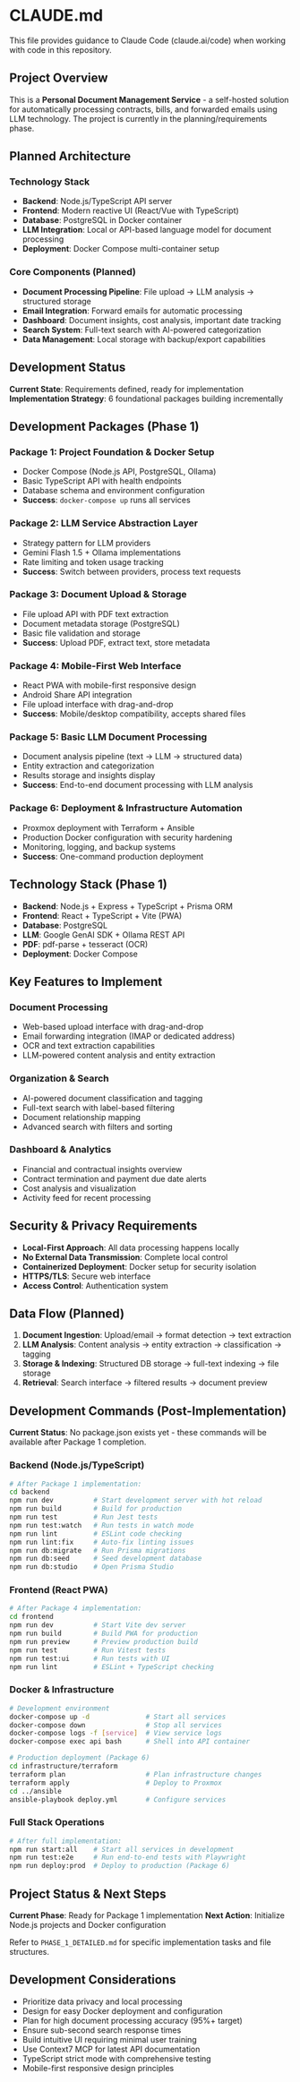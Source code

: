 # CLAUDE.md

This file provides guidance to Claude Code (claude.ai/code) when working with code in this repository.

## Project Overview

This is a **Personal Document Management Service** - a self-hosted solution for automatically processing contracts, bills, and forwarded emails using LLM technology. The project is currently in the planning/requirements phase.

## Planned Architecture

### Technology Stack
- **Backend**: Node.js/TypeScript API server
- **Frontend**: Modern reactive UI (React/Vue with TypeScript)
- **Database**: PostgreSQL in Docker container
- **LLM Integration**: Local or API-based language model for document processing
- **Deployment**: Docker Compose multi-container setup

### Core Components (Planned)
- **Document Processing Pipeline**: File upload → LLM analysis → structured storage
- **Email Integration**: Forward emails for automatic processing
- **Dashboard**: Document insights, cost analysis, important date tracking
- **Search System**: Full-text search with AI-powered categorization
- **Data Management**: Local storage with backup/export capabilities

## Development Status

**Current State**: Requirements defined, ready for implementation
**Implementation Strategy**: 6 foundational packages building incrementally

## Development Packages (Phase 1)

### Package 1: Project Foundation & Docker Setup
- Docker Compose (Node.js API, PostgreSQL, Ollama)
- Basic TypeScript API with health endpoints
- Database schema and environment configuration
- **Success**: `docker-compose up` runs all services

### Package 2: LLM Service Abstraction Layer  
- Strategy pattern for LLM providers
- Gemini Flash 1.5 + Ollama implementations
- Rate limiting and token usage tracking
- **Success**: Switch between providers, process text requests

### Package 3: Document Upload & Storage
- File upload API with PDF text extraction
- Document metadata storage (PostgreSQL)
- Basic file validation and storage
- **Success**: Upload PDF, extract text, store metadata

### Package 4: Mobile-First Web Interface
- React PWA with mobile-first responsive design
- Android Share API integration
- File upload interface with drag-and-drop
- **Success**: Mobile/desktop compatibility, accepts shared files

### Package 5: Basic LLM Document Processing
- Document analysis pipeline (text → LLM → structured data)
- Entity extraction and categorization
- Results storage and insights display
- **Success**: End-to-end document processing with LLM analysis

### Package 6: Deployment & Infrastructure Automation
- Proxmox deployment with Terraform + Ansible
- Production Docker configuration with security hardening
- Monitoring, logging, and backup systems
- **Success**: One-command production deployment

## Technology Stack (Phase 1)
- **Backend**: Node.js + Express + TypeScript + Prisma ORM
- **Frontend**: React + TypeScript + Vite (PWA)
- **Database**: PostgreSQL
- **LLM**: Google GenAI SDK + Ollama REST API
- **PDF**: pdf-parse + tesseract (OCR)
- **Deployment**: Docker Compose

## Key Features to Implement

### Document Processing
- Web-based upload interface with drag-and-drop
- Email forwarding integration (IMAP or dedicated address)
- OCR and text extraction capabilities
- LLM-powered content analysis and entity extraction

### Organization & Search
- AI-powered document classification and tagging
- Full-text search with label-based filtering
- Document relationship mapping
- Advanced search with filters and sorting

### Dashboard & Analytics
- Financial and contractual insights overview
- Contract termination and payment due date alerts
- Cost analysis and visualization
- Activity feed for recent processing

## Security & Privacy Requirements

- **Local-First Approach**: All data processing happens locally
- **No External Data Transmission**: Complete local control
- **Containerized Deployment**: Docker setup for security isolation
- **HTTPS/TLS**: Secure web interface
- **Access Control**: Authentication system

## Data Flow (Planned)

1. **Document Ingestion**: Upload/email → format detection → text extraction
2. **LLM Analysis**: Content analysis → entity extraction → classification → tagging
3. **Storage & Indexing**: Structured DB storage → full-text indexing → file storage
4. **Retrieval**: Search interface → filtered results → document preview

## Development Commands (Post-Implementation)

**Current Status**: No package.json exists yet - these commands will be available after Package 1 completion.

### Backend (Node.js/TypeScript)
```bash
# After Package 1 implementation:
cd backend
npm run dev          # Start development server with hot reload
npm run build        # Build for production
npm run test         # Run Jest tests
npm run test:watch   # Run tests in watch mode
npm run lint         # ESLint code checking
npm run lint:fix     # Auto-fix linting issues
npm run db:migrate   # Run Prisma migrations
npm run db:seed      # Seed development database
npm run db:studio    # Open Prisma Studio
```

### Frontend (React PWA)
```bash
# After Package 4 implementation:
cd frontend
npm run dev          # Start Vite dev server
npm run build        # Build PWA for production
npm run preview      # Preview production build
npm run test         # Run Vitest tests
npm run test:ui      # Run tests with UI
npm run lint         # ESLint + TypeScript checking
```

### Docker & Infrastructure
```bash
# Development environment
docker-compose up -d              # Start all services
docker-compose down               # Stop all services
docker-compose logs -f [service]  # View service logs
docker-compose exec api bash      # Shell into API container

# Production deployment (Package 6)
cd infrastructure/terraform
terraform plan                    # Plan infrastructure changes
terraform apply                   # Deploy to Proxmox
cd ../ansible
ansible-playbook deploy.yml       # Configure services
```

### Full Stack Operations
```bash
# After full implementation:
npm run start:all    # Start all services in development
npm run test:e2e     # Run end-to-end tests with Playwright
npm run deploy:prod  # Deploy to production (Package 6)
```

## Project Status & Next Steps

**Current Phase**: Ready for Package 1 implementation
**Next Action**: Initialize Node.js projects and Docker configuration

Refer to `PHASE_1_DETAILED.md` for specific implementation tasks and file structures.

## Development Considerations

- Prioritize data privacy and local processing
- Design for easy Docker deployment and configuration
- Plan for high document processing accuracy (95%+ target)
- Ensure sub-second search response times
- Build intuitive UI requiring minimal user training
- Use Context7 MCP for latest API documentation
- TypeScript strict mode with comprehensive testing
- Mobile-first responsive design principles